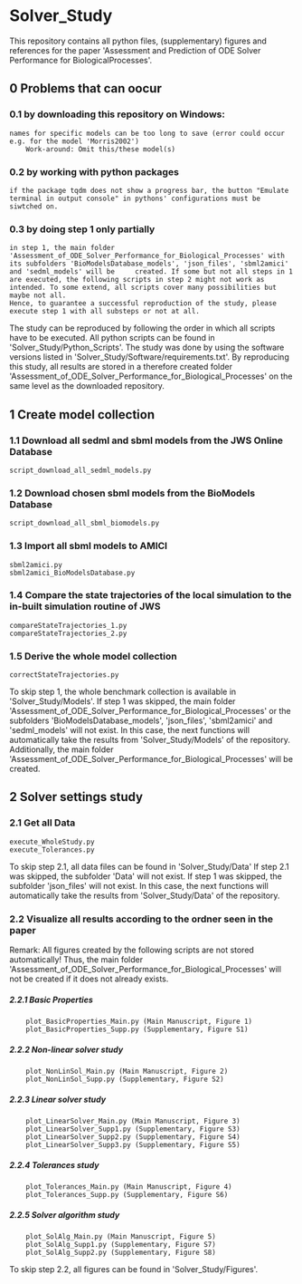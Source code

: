 # Solver_Study

This repository contains all python files, (supplementary) figures and references for the paper 'Assessment and Prediction of ODE Solver Performance for BiologicalProcesses'.

## 0 Problems that can oocur
### 0.1 by downloading this repository on Windows:
	names for specific models can be too long to save (error could occur e.g. for the model 'Morris2002')
        Work-around: Omit this/these model(s)

### 0.2 by working with python packages
	if the package tqdm does not show a progress bar, the button "Emulate terminal in output console" in pythons' configurations must be siwtched on.

### 0.3 by doing step 1 only partially
	in step 1, the main folder 'Assessment_of_ODE_Solver_Performance_for_Biological_Processes' with its subfolders 'BioModelsDatabase_models', 'json_files', 'sbml2amici' and 'sedml_models' will be 	 created. If some but not all steps in 1 are executed, the following scripts in step 2 might not work as intended. To some extend, all scripts cover many possibilities but maybe not all.
	Hence, to guarantee a successful reproduction of the study, please execute step 1 with all substeps or not at all.

The study can be reproduced by following the order in which all scripts have to be executed.
All python scripts can be found in 'Solver_Study/Python_Scripts'.
The study was done by using the software versions listed in 'Solver_Study/Software/requirements.txt'.
By reproducing this study, all results are stored in a therefore created folder 'Assessment_of_ODE_Solver_Performance_for_Biological_Processes' on the same level as the downloaded repository.

## 1 Create model collection 
### 1.1 Download all sedml and sbml models from the JWS Online Database
	script_download_all_sedml_models.py

### 1.2 Download chosen sbml models from the BioModels Database
	script_download_all_sbml_biomodels.py

### 1.3 Import all sbml models to AMICI
	sbml2amici.py
	sbml2amici_BioModelsDatabase.py

### 1.4 Compare the state trajectories of the local simulation to the in-built simulation routine of JWS
	compareStateTrajectories_1.py
	compareStateTrajectories_2.py

### 1.5 Derive the whole model collection
	correctStateTrajectories.py

To skip step 1, the whole benchmark collection is available in 'Solver_Study/Models'.
If step 1 was skipped, the main folder 'Assessment_of_ODE_Solver_Performance_for_Biological_Processes' or the subfolders 'BioModelsDatabase_models', 'json_files', 'sbml2amici' and 'sedml_models' will not exist. 
In this case, the next functions will automatically take the results from 'Solver_Study/Models' of the repository.
Additionally, the main folder 'Assessment_of_ODE_Solver_Performance_for_Biological_Processes' will be created. 

## 2 Solver settings study
### 2.1 Get all Data
	execute_WholeStudy.py
	execute_Tolerances.py

To skip step 2.1, all data files can be found in 'Solver_Study/Data'
If step 2.1 was skipped, the subfolder 'Data' will not exist.
If step 1 was skipped, the subfolder 'json_files' will not exist.
In this case, the next functions will automatically take the results from 'Solver_Study/Data' of the repository. 

### 2.2 Visualize all results according to the ordner seen in the paper
Remark: All figures created by the following scripts are not stored automatically! Thus, the main folder 'Assessment_of_ODE_Solver_Performance_for_Biological_Processes' will not be created if it does not already exists.
##### 2.2.1 Basic Properties
	    plot_BasicProperties_Main.py (Main Manuscript, Figure 1)
 	    plot_BasicProperties_Supp.py (Supplementary, Figure S1)

##### 2.2.2 Non-linear solver study
	    plot_NonLinSol_Main.py (Main Manuscript, Figure 2)
	    plot_NonLinSol_Supp.py (Supplementary, Figure S2)

##### 2.2.3 Linear solver study
	    plot_LinearSolver_Main.py (Main Manuscript, Figure 3)
	    plot_LinearSolver_Supp1.py (Supplementary, Figure S3)
	    plot_LinearSolver_Supp2.py (Supplementary, Figure S4)
	    plot_LinearSolver_Supp3.py (Supplementary, Figure S5)

##### 2.2.4 Tolerances study
	    plot_Tolerances_Main.py (Main Manuscript, Figure 4)
	    plot_Tolerances_Supp.py (Supplementary, Figure S6)

##### 2.2.5 Solver algorithm study
	    plot_SolAlg_Main.py (Main Manuscript, Figure 5)
	    plot_SolAlg_Supp1.py (Supplementary, Figure S7)
	    plot_SolAlg_Supp2.py (Supplementary, Figure S8)

To skip step 2.2, all figures can be found in 'Solver_Study/Figures'.


